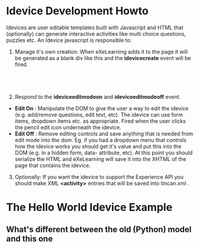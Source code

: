 # Idevice Development Howto

Idevices are user editable templates built with Javascript and HTML that
(optionally) can generate interactive activities like multi choice questions,
puzzles etc.  An Idevice javascript is responsible to:  

1. Manage it's own creation: When eXeLearning adds it to the page it will be generated as a blank div like this and the __idevicecreate__ event will be fired.  

<code>
<div id="id1" data-idevice-type="com.ustadmobile.helloworldidevice"> </div>
</code>

2. Respond to the __ideviceeditmodeon__ and __ideviceeditmodeoff__ event.  
* __Edit On__ : Manipulate the DOM to give the user a way to edit the idevice (e.g. add/remove questions, edit text, etc).  The idevice can use form items, dropdown items etc. as appropriate.  Fired when the user clicks the pencil edit icon underneath the idevice.
* __Edit Off__ :  Remove editing controls and save anything that is needed from edit mode into the dom.  Eg. if you had a dropdown menu that controls how the idevice works you should get it's value and put this into the DOM (e.g. in a hidden form, data- attribute, etc).  At this point you should serialize the HTML and eXeLearning will save it into the XHTML
of the page that contains the idevice.

3. Optionally: If you want the idevice to support the Experience API you should make XML __&lt;activity&gt;__ entries that will be saved into tincan.xml .


# The Hello World Idevice Example



## What's different between the old (Python) model and this one
